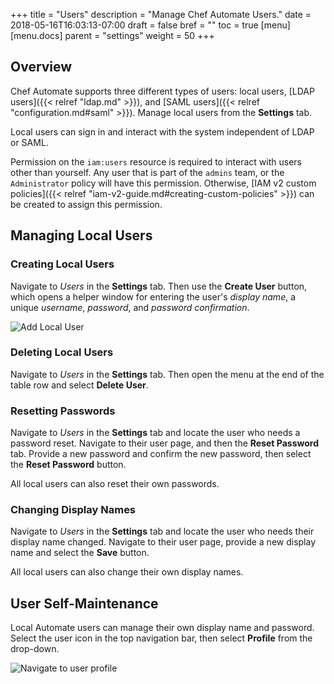+++
title = "Users"
description = "Manage Chef Automate Users."
date = 2018-05-16T16:03:13-07:00
draft = false
bref = ""
toc = true
[menu]
  [menu.docs]
    parent = "settings"
    weight = 50
+++

## Overview

Chef Automate supports three different types of users: local users, [LDAP users]({{< relref "ldap.md" >}}), and [SAML users]({{< relref "configuration.md#saml" >}}). Manage local users from the **Settings** tab.

Local users can sign in and interact with the system independent of LDAP or SAML.

Permission on the `iam:users` resource is required to interact with users other than yourself. Any user that is part of the `admins` team, or the `Administrator` policy will have this permission. Otherwise, [IAM v2 custom policies]({{< relref "iam-v2-guide.md#creating-custom-policies" >}}) can be created to assign this permission.

## Managing Local Users

### Creating Local Users

Navigate to _Users_ in the **Settings** tab. Then use the **Create User** button, which opens a helper window for entering the user's _display name_, a unique _username_, _password_, and _password confirmation_.

![Add Local User](/images/docs/admin-tab-users-list.png)

### Deleting Local Users

Navigate to _Users_ in the **Settings** tab. Then open the menu at the end of the table row and select **Delete User**.

### Resetting Passwords

Navigate to _Users_ in the **Settings** tab and locate the user who needs a password reset. Navigate to their user page, and then the **Reset Password** tab. Provide a new password and confirm the new password, then select the **Reset Password** button.

All local users can also reset their own passwords.

### Changing Display Names

Navigate to _Users_ in the **Settings** tab and locate the user who needs their display name changed. Navigate to their user page, provide a new display name and select the **Save** button.

All local users can also change their own display names.

## User Self-Maintenance

Local Automate users can manage their own display name and password.
Select the user icon in the top navigation bar,
then select **Profile** from the drop-down.

![Navigate to user profile](/images/docs/user-profile-navigation.png)
